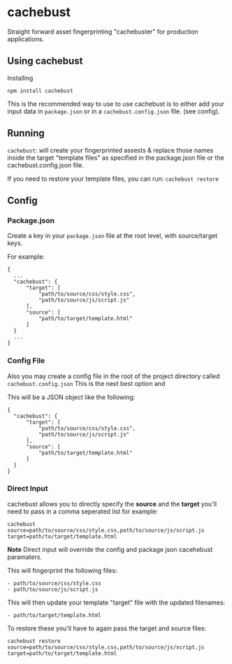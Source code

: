 # cachebust

Straight forward asset fingerprinting "cachebuster" for production applications.

## Using cachebust

Installing

`npm install cachebust`

This is the recommended way to use to use cachebust is to either add your
input data in `package.json` or in a `cachebust.config.json` file. (see config).

## Running

`cachebust`: will create your fingerprinted assests & replace those names inside the
target "template files" as specified in the package.json file or the cachebust.config.json file.

If you need to restore your template files, you can run: `cachebust restore`

## Config

### Package.json

Create a key in your `package.json` file at the root level, with source/target keys.

For example:

    {
      ...
      "cachebust": {
          "target": [
              "path/to/source/css/style.css",
              "path/to/source/js/script.js"
          ],
          "source": [
              "path/to/target/template.html"
          ]
      }
      ...
    }

### Config File

Also you may create a config file in the root of the project directory called `cachebust.config.json`
This is the next best option and

This will be a JSON object like the following:

    {
      "cachebust": {
          "target": [
              "path/to/source/css/style.css",
              "path/to/source/js/script.js"
          ],
          "source": [
              "path/to/target/template.html"
          ]
      }
    }

### Direct Input

cachebust allows you to directly specify the **source** and the **target**
you'll need to pass in a comma seperated list for example:

`cachebust source=path/to/source/css/style.css,path/to/source/js/script.js target=path/to/target/template.html`

**Note** Direct input will override the config and package json cacehebust paramaters.


This will fingerprint the following files:

    - path/to/source/css/style.css
    - path/to/source/js/script.js

This will then update your template "target" file with the updated filenames:

    - path/to/target/template.html

To restore these you'll have to again pass the target and source files:

`cachebust restore source=path/to/source/css/style.css,path/to/source/js/script.js target=path/to/target/template.html`

